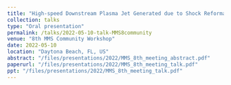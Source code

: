 ```yaml
---
title: "High-speed Downstream Plasma Jet Generated due to Shock Reformation"
collection: talks
type: "Oral presentation"
permalink: /talks/2022-05-10-talk-MMS8community
venue: "8th MMS Community Workshop"
date: 2022-05-10
location: "Daytona Beach, FL, US"
abstract: "/files/presentations/2022/MMS_8th_meeting_abstract.pdf"
paperurl: "/files/presentations/2022/MMS_8th_meeting_talk.pdf"
ppt: "/files/presentations/2022/MMS_8th_meeting_talk.pdf"
---
```

